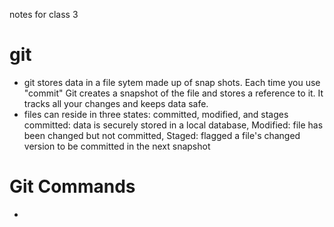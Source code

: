 notes for class 3
# git
- git stores data in a file sytem made up of snap shots.  Each time you use "commit" Git creates a snapshot of the file and stores a reference to it. It tracks all your changes and keeps data safe.  
- files can reside in three states: committed, modified, and stages
committed: data is securely stored in a local database, Modified: file has been changed but not committed, Staged: flagged a file's changed version to be committed in the next snapshot

# Git Commands
- 
